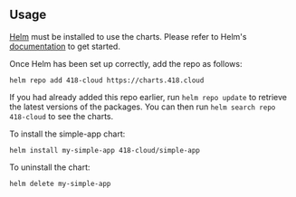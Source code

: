 ## Usage

[Helm](https://helm.sh) must be installed to use the charts.  Please refer to
Helm's [documentation](https://helm.sh/docs) to get started.

Once Helm has been set up correctly, add the repo as follows:

    helm repo add 418-cloud https://charts.418.cloud

If you had already added this repo earlier, run `helm repo update` to retrieve
the latest versions of the packages.  You can then run `helm search repo
418-cloud` to see the charts.

To install the simple-app chart:

    helm install my-simple-app 418-cloud/simple-app

To uninstall the chart:

    helm delete my-simple-app
